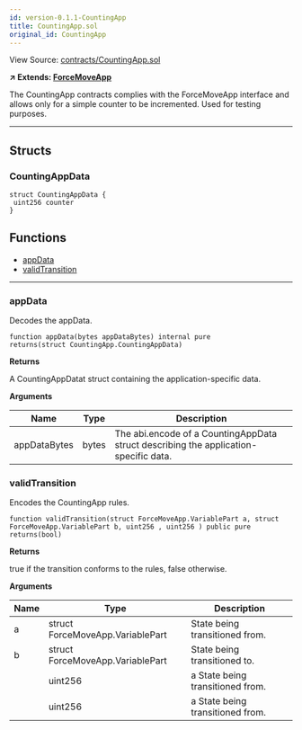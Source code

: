 ```yaml
---
id: version-0.1.1-CountingApp
title: CountingApp.sol
original_id: CountingApp
---
```


View Source: [contracts/CountingApp.sol](https://github.com/statechannels/monorepo/tree/master/packages/nitro-protocol/contracts/CountingApp.sol)

**↗ Extends: [ForceMoveApp](ForceMoveApp.md)**

The CountingApp contracts complies with the ForceMoveApp interface and allows only for a simple counter to be incremented. Used for testing purposes.

---

## Structs
### CountingAppData

```solidity
struct CountingAppData {
 uint256 counter
}
```

## Functions

- [appData](#appdata)
- [validTransition](#validtransition)

---

### appData

Decodes the appData.

```solidity
function appData(bytes appDataBytes) internal pure
returns(struct CountingApp.CountingAppData)
```

**Returns**

A CountingAppDatat struct containing the application-specific data.

**Arguments**

| Name        | Type           | Description  |
| ------------- |------------- | -----|
| appDataBytes | bytes | The abi.encode of a CountingAppData struct describing the application-specific data. | 

### validTransition

Encodes the CountingApp rules.

```solidity
function validTransition(struct ForceMoveApp.VariablePart a, struct ForceMoveApp.VariablePart b, uint256 , uint256 ) public pure
returns(bool)
```

**Returns**

true if the transition conforms to the rules, false otherwise.

**Arguments**

| Name        | Type           | Description  |
| ------------- |------------- | -----|
| a | struct ForceMoveApp.VariablePart | State being transitioned from. | 
| b | struct ForceMoveApp.VariablePart | State being transitioned to. | 
|  | uint256 | a State being transitioned from. | 
|  | uint256 | a State being transitioned from. | 

